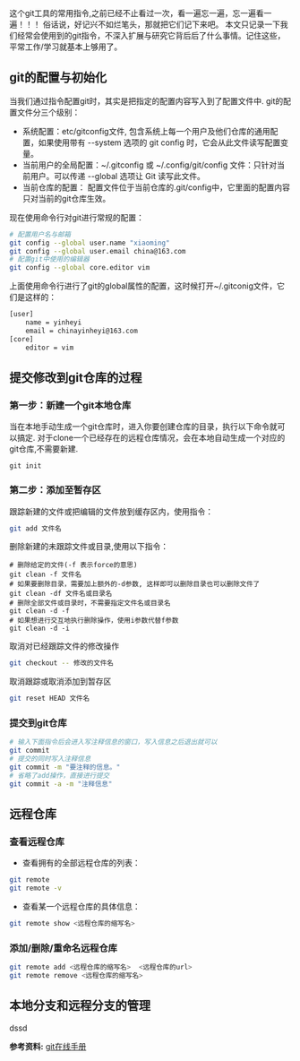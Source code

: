 这个git工具的常用指令,之前已经不止看过一次，看一遍忘一遍，忘一遍看一遍！！！ 俗话说，好记兴不如烂笔头，那就把它们记下来吧。
本文只记录一下我们经常会使用到的git指令，不深入扩展与研究它背后后了什么事情。记住这些，平常工作/学习就基本上够用了。

## git的配置与初始化

当我们通过指令配置git时，其实是把指定的配置内容写入到了配置文件中. git的配置文件分三个级别：
- 系统配置：etc/gitconfig文件, 包含系统上每一个用户及他们仓库的通用配置，如果使用带有 --system 选项的 git config 时，它会从此文件读写配置变量。
- 当前用户的全局配置：~/.gitconfig 或 ~/.config/git/config 文件：只针对当前用户。可以传递 --global 选项让 Git 读写此文件。
- 当前仓库的配置： 配置文件位于当前仓库的.git/config中，它里面的配置内容只对当前的git仓库生效。

现在使用命令行对git进行常规的配置：
````bash
# 配置用户名与邮箱
git config --global user.name "xiaoming"
git config --global user.email china@163.com
# 配置git中使用的编辑器
git config --global core.editor vim
````

上面使用命令行进行了git的global属性的配置，这时候打开~/.gitconig文件，它们是这样的：
````bash
[user]
	name = yinheyi
	email = chinayinheyi@163.com
[core]
	editor = vim
````

## 提交修改到git仓库的过程

### 第一步：新建一个git本地仓库
当在本地手动生成一个git仓库时，进入你要创建仓库的目录，执行以下命令就可以搞定. 对于clone一个已经存在的远程仓库情况，会在本地自动生成一个对应的git仓库,不需要新建. 
````
git init
````

### 第二步：添加至暂存区

跟踪新建的文件或把编辑的文件放到缓存区内，使用指令：
````bash
git add 文件名
````

删除新建的未跟踪文件或目录,使用以下指令：
````
# 删除给定的文件(-f 表示force的意思)
git clean -f 文件名
# 如果要删除目录，需要加上额外的-d参数, 这样即可以删除目录也可以删除文件了
git clean -df 文件名或目录名
# 删除全部文件或目录时，不需要指定文件名或目录名
git clean -d -f
# 如果想进行交互地执行删除操作，使用i参数代替f参数
git clean -d -i
````

取消对已经跟踪文件的修改操作
````bash
git checkout -- 修改的文件名
````

取消跟踪或取消添加到暂存区
````bash
git reset HEAD 文件名
````

### 提交到git仓库 
````bash
# 输入下面指令后会进入写注释信息的窗口，写入信息之后退出就可以
git commit
# 提交的同时写入注释信息
git commit -m "要注释的信息。"
# 省略了add操作，直接进行提交
git commit -a -m "注释信息"
````

## 远程仓库

### 查看远程仓库
- 查看拥有的全部远程仓库的列表：
````bash
git remote
git remote -v
````

- 查看某一个远程仓库的具体信息：
````bash
git remote show <远程仓库的缩写名>
````

### 添加/删除/重命名远程仓库
````bash
git remote add <远程仓库的缩写名>  <远程仓库的url>
git remote remove <远程仓库的缩写名>
````

## 本地分支和远程分支的管理

dssd


**参考资料:** [git在线手册](https://git-scm.com/book/zh/v2)
